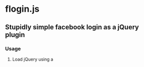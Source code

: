 # flogin.js

## Stupidly simple facebook login as a jQuery plugin

### Usage

1. Load jQuery using a <script> tag and pointing the src to the jQuery library.
2. Load the flogin plugin in the same way.
3. Invoke it on the element that should trigger Facebook authentication.

NB: The plugin will also load the Facebook JS SDK so you do not need to do this.

```html
<!DOCTYPE html>
<html>
  <head>
  	<script type='text/javascript' src='jquery.js'></script>
  	<script type='text/javascript' src='flogin.js'></script>
  	<script type='text/javascript'>
  	  $(function() {
  	    $('#login').facebook_login({
  	      appId: 'YOUR-FACEBOOK-APP-ID',  # your facebook application id
  	      endpoint: '/sessions/new',      # where to POST the response to
  	      onSuccess: function(data) {},   # what to do on success, usually redirect
  	      onError: function(data) {}      # what to do on error
  	      permissions: 'read_stream'      # what permissions you need, default is just email
  	    });
  	  });
  	</script>
  </head>
  <body>
    <a href='#' id='login'>Login with Facebook</a>
  </body>
</html>
```

### Options

| Option        | Required      | Type    |  Default
| ------------- |:-------------:|:-------:| :------:
| appId         | YES           | String  | ''
| endpoint      | NO            | String  | /sessions/new
| onSuccess     | NO            | Callback| console.log([200,'OK'])
| onError       | NO            | Callback| console.log([500,'Error'])
| permissions   | NO            | String  | 'email'
